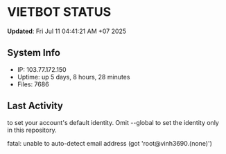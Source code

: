 # VIETBOT STATUS
**Updated**: Fri Jul 11 04:41:21 AM +07 2025

## System Info
- IP: 103.77.172.150
- Uptime: up 5 days, 8 hours, 28 minutes
- Files: 7686

## Last Activity

to set your account's default identity.
Omit --global to set the identity only in this repository.

fatal: unable to auto-detect email address (got 'root@vinh3690.(none)')
